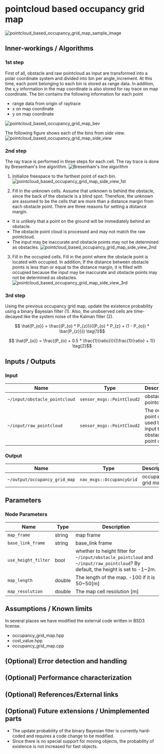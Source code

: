 # pointcloud based occupancy grid map
![pointcloud_based_occupancy_grid_map_sample_image](./image/pointcloud_based_occupancy_grid_map_sample_image.gif)

## Inner-workings / Algorithms


### 1st step
First of all, obstacle and raw pointcloud as input are transformed into a polar coordinate system and divided into bin per angle_increment.
At this time, each point belonging to each bin is stored as range data. In addition, the x,y information in the map coordinate is also stored for ray trace on map coordinate.
The bin contains the following information for each point
- range data from origin of raytrace
- x on map coordinate
- y on map coordinate


![pointcloud_based_occupancy_grid_map_bev](./image/pointcloud_based_occupancy_grid_map_bev.svg)


The following figure shows each of the bins from side view.
![pointcloud_based_occupancy_grid_map_side_view](./image/pointcloud_based_occupancy_grid_map_side_view.svg)


### 2nd step
The ray trace is performed in three steps for each cell.
The ray trace is done by Bresenham's line algorithm.
![Bresenham's line algorithm](./image/bresenham.svg)

1. Initialize freespace to the farthest point of each bin.
![pointcloud_based_occupancy_grid_map_side_view_1st](./image/pointcloud_based_occupancy_grid_map_side_view_1st.svg)

2. Fill in the unknown cells.
Assume that unknown is behind the obstacle, since the back of the obstacle is a blind spot.
Therefore, the unknown are assumed to be the cells that are more than a distance margin from each obstacle point.
There are three reasons for setting a distance margin.
- It is unlikely that a point on the ground will be immediately behind an obstacle.
- The obstacle point cloud is processed and may not match the raw pointcloud.
- The input may be inaccurate and obstacle points may not be determined as obstacles.
![pointcloud_based_occupancy_grid_map_side_view_2nd](./image/pointcloud_based_occupancy_grid_map_side_view_2nd.svg)

3. Fill in the occupied cells.
Fill in the point where the obstacle point is located with occupied.
In addition, If the distance between obstacle points is less than or equal to the distance margin, it is filled with occupied because the input may be inaccurate and obstacle points may not be determined as obstacles.
![pointcloud_based_occupancy_grid_map_side_view_3rd](./image/pointcloud_based_occupancy_grid_map_side_view_3rd.svg)


### 3rd step
Using the previous occupancy grid map, update the existence probability using a binary Bayesian filter (1). Also, the unobserved cells are time-decayed like the system noise of the Kalman filter (2).

```math
    \hat{P_{o}} = \frac{(P_{o} * P_{z})}{(P_{o} * P_{z} + (1 - P_{o}) * \bar{P_{z}})} \tag{1}
```

```math
    \hat{P_{o}} = \frac{(P_{o} + 0.5 * \frac{1}{ratio})}{(\frac{1}{ratio} + 1)} \tag{2}
```

## Inputs / Outputs

### Input

| Name                          | Type                       | Description                                                    |
| ----------------------------- | -------------------------- | -------------------------------------------------------------- |
| `~/input/obstacle_pointcloud` | `sensor_msgs::PointCloud2` | obstacle pointcloud                                            |
| `~/input/raw_pointcloud`      | `sensor_msgs::PointCloud2` | The overall point cloud used to input the obstacle point cloud |

### Output

| Name                          | Type                      | Description        |
| ----------------------------- | ------------------------- | ------------------ |
| `~/output/occupancy_grid_map` | `nav_msgs::OccupancyGrid` | occupancy grid map |

## Parameters

### Node Parameters

| Name                                | Type   | Description                                                                                                                                                    |
| ----------------------------------- | ------ | -------------------------------------------------------------------------------------------------------------------------------------------------------------- |
| `map_frame`                         | string | map frame                                                                                                                                                      |
| `base_link_frame`                   | string | base_link frame                                                                                                                                                |
| `use_height_filter`                 | bool   | whether to height filter for `~/input/obstacle_pointcloud` and `~/input/raw_pointcloud`? By default, the height is set to -1~2m.                               |
| `map_length`                        | double | The length of the map. -100 if it is 50~50[m]                                                                                                                  |
| `map_resolution`                    | double | The map cell resolution [m]                                                                                                                                    |

## Assumptions / Known limits

In several places we have modified the external code written in BSD3 license.

- occupancy_grid_map.hpp
- cost_value.hpp
- occupancy_grid_map.cpp

## (Optional) Error detection and handling

## (Optional) Performance characterization

## (Optional) References/External links

## (Optional) Future extensions / Unimplemented parts

- The update probability of the binary Bayesian filter is currently hard-coded and requires a code change to be modified.
- Since there is no special support for moving objects, the probability of existence is not increased for fast objects.
